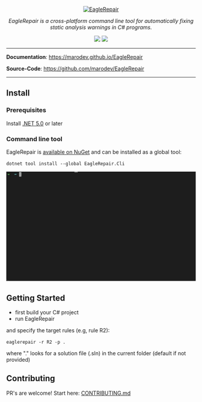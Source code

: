 <p align="center">
  <a href="https://github.com/marodev/EagleRepair"><img src="https://marodev.github.io/EagleRepair/img/eaglerepair-logo.png" alt="EagleRepair" width="400" ></a>
</p>

<p align="center">
    <em>EagleRepair is a cross-platform command line tool for automatically fixing static analysis warnings in C# programs.</em>
</p>

<p align="center">
    <img src="https://github.com/marodev/EagleRepair/actions/workflows/ci.yml/badge.svg" />
    <img src="https://img.shields.io/nuget/v/EagleRepair.Cli" />
</p>

---

**Documentation**: <a href="https://marodev.github.io/EagleRepair" target="_blank">https://marodev.github.io/EagleRepair</a>

**Source-Code**: <a href="https://github.com/marodev/EagleRepair" target="_blank">https://github.com/marodev/EagleRepair</a>

---

## Install

### Prerequisites
Install [.NET 5.0](https://dotnet.microsoft.com/download/dotnet/5.0) or later

### Command line tool
EagleRepair is [available on NuGet](https://www.nuget.org/packages/EagleRepair.Cli) and can be installed as a global tool:
```
dotnet tool install --global EagleRepair.Cli
```

![Install Gif](docs/img/eagle-repair-install-video.gif) 

## Getting Started
- first build your C# project
- run EagleRepair

and specify the target rules (e.g, rule R2):
```
eaglerepair -r R2 -p .
```
where "." looks for a solution file (.sln) in the current folder (default if not provided)

## Contributing

PR's are welcome!
Start here: [CONTRIBUTING.md](CONTRIBUTING.md)

